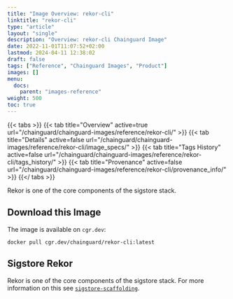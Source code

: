 ```yaml
---
title: "Image Overview: rekor-cli"
linktitle: "rekor-cli"
type: "article"
layout: "single"
description: "Overview: rekor-cli Chainguard Image"
date: 2022-11-01T11:07:52+02:00
lastmod: 2024-04-11 12:38:02
draft: false
tags: ["Reference", "Chainguard Images", "Product"]
images: []
menu: 
  docs: 
    parent: "images-reference"
weight: 500
toc: true
---
```


{{< tabs >}}
{{< tab title="Overview" active=true url="/chainguard/chainguard-images/reference/rekor-cli/" >}}
{{< tab title="Details" active=false url="/chainguard/chainguard-images/reference/rekor-cli/image_specs/" >}}
{{< tab title="Tags History" active=false url="/chainguard/chainguard-images/reference/rekor-cli/tags_history/" >}}
{{< tab title="Provenance" active=false url="/chainguard/chainguard-images/reference/rekor-cli/provenance_info/" >}}
{{</ tabs >}}



<!--overview:start-->
Rekor is one of the core components of the sigstore stack.
<!--overview:end-->

## Download this Image

The image is available on `cgr.dev`:

```
docker pull cgr.dev/chainguard/rekor-cli:latest
```


<!--body:start-->
## Sigstore Rekor

Rekor is one of the core components of the sigstore stack.  For more information
on this see [`sigstore-scaffolding`](../sigstore-scaffolding/).
<!--body:end-->

